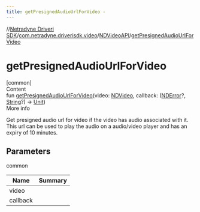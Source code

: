 ```yaml
---
title: getPresignedAudioUrlForVideo -
---
```

//[Netradyne Driveri SDK](../../index.md)/[com.netradyne.driverisdk.video](../index.md)/[NDVideoAPI](index.md)/[getPresignedAudioUrlForVideo](get-presigned-audio-url-for-video.md)



# getPresignedAudioUrlForVideo  
[common]  
Content  
fun [getPresignedAudioUrlForVideo](get-presigned-audio-url-for-video.md)(video: [NDVideo](../-n-d-video/index.md), callback: ([NDError](../../com.netradyne.driverisdk/-n-d-error/index.md)?, [String](https://kotlinlang.org/api/latest/jvm/stdlib/kotlin/-string/index.html)?) -> [Unit](https://kotlinlang.org/api/latest/jvm/stdlib/kotlin/-unit/index.html))  
More info  


Get presigned audio url for video if the video has audio associated with it. This url can be used to play the audio on a audio/video player and has an expiry of 10 minutes.



## Parameters  
  
common  
  
|  Name|  Summary| 
|---|---|
| <a name="com.netradyne.driverisdk.video/NDVideoAPI/getPresignedAudioUrlForVideo/#com.netradyne.driverisdk.video.NDVideo#kotlin.Function2[com.netradyne.driverisdk.NDError?,kotlin.String?,kotlin.Unit]/PointingToDeclaration/"></a>video| <a name="com.netradyne.driverisdk.video/NDVideoAPI/getPresignedAudioUrlForVideo/#com.netradyne.driverisdk.video.NDVideo#kotlin.Function2[com.netradyne.driverisdk.NDError?,kotlin.String?,kotlin.Unit]/PointingToDeclaration/"></a>
| <a name="com.netradyne.driverisdk.video/NDVideoAPI/getPresignedAudioUrlForVideo/#com.netradyne.driverisdk.video.NDVideo#kotlin.Function2[com.netradyne.driverisdk.NDError?,kotlin.String?,kotlin.Unit]/PointingToDeclaration/"></a>callback| <a name="com.netradyne.driverisdk.video/NDVideoAPI/getPresignedAudioUrlForVideo/#com.netradyne.driverisdk.video.NDVideo#kotlin.Function2[com.netradyne.driverisdk.NDError?,kotlin.String?,kotlin.Unit]/PointingToDeclaration/"></a>
  
  




